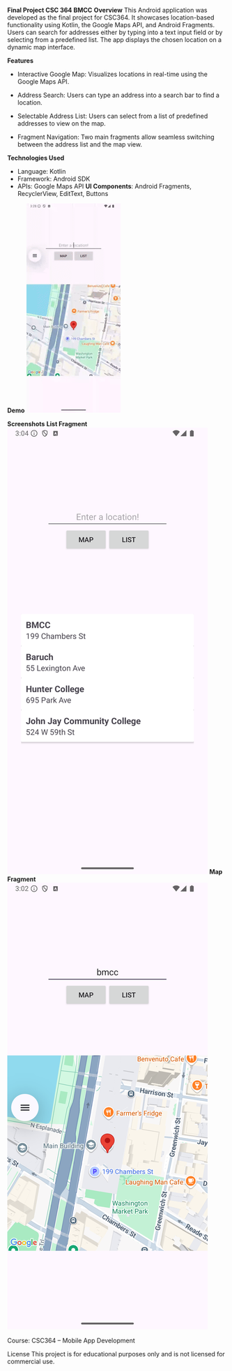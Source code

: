 **Final Project CSC 364 BMCC**
**Overview**
This Android application was developed as the final project for CSC364. 
It showcases location-based functionality using Kotlin, the Google Maps API, and Android Fragments. 
Users can search for addresses either by typing into a text input field or by selecting from a predefined list. 
The app displays the chosen location on a dynamic map interface.

**Features**
- Interactive Google Map: Visualizes locations in real-time using the Google Maps API.

- Address Search: Users can type an address into a search bar to find a location.

- Selectable Address List: Users can select from a list of predefined addresses to view on the map.

- Fragment Navigation: Two main fragments allow seamless switching between the address list and the map view.

**Technologies Used**
- Language: Kotlin
- Framework: Android SDK
- APIs: Google Maps API
**UI Components**: Android Fragments, RecyclerView, EditText, Buttons

**Demo**
![App Demo](clip.gif)

**Screenshots**
**List Fragment**
![Home Fragment](/SSListView.png)
**Map Fragment**
![Map Fragment](/SSMapView.png)

Course: CSC364 – Mobile App Development

License
This project is for educational purposes only and is not licensed for commercial use. 